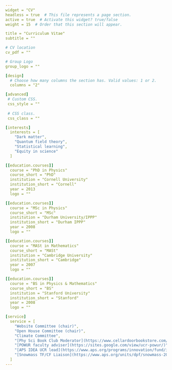 ```yaml
---
widget = "CV"  
headless = true  # This file represents a page section.
active = true  # Activate this widget? true/false
weight = 15  # Order that this section will appear.

title = "Curriculum Vitae"
subtitle = ""

# CV location
cv_pdf = ""

# Group Logo
group_logo = ""

[design]
  # Choose how many columns the section has. Valid values: 1 or 2.
  columns = "2"

[advanced]
 # Custom CSS. 
 css_style = ""
 
 # CSS class.
 css_class = ""

[interests]
  interests = [
    "Dark matter",
    "Quantum field theory",
    "Statistical learning",
    "Equity in science"
  ]

[[education.courses]]
  course = "PhD in Physics"
  course_short = "PhD"
  institution = "Cornell University"
  institution_short = "Cornell"
  year = 2013
  logo = ""

[[education.courses]]
  course = "MSc in Physics"
  course_short = "MSc"
  institution = "Durham University/IPPP"
  institution_short = "Durham IPPP"
  year = 2008
  logo = ""

[[education.courses]]
  course = "MASt in Mathematics"
  course_short = "MASt"
  institution = "Cambridge University"
  institution_short = "Cambridge"
  year = 2007
  logo = ""

[[education.courses]]
  course = "BS in Physics & Mathematics"
  course_short = "BS"
  institution = "Stanford University"
  institution_short = "Stanford"
  year = 2008
  logo = ""

[service]
  service = [
    "Website Committee (chair)",
    "Open House Committee (chair)",
    "Climate Committee",
    "[Phy Sci Book Club Moderator](https://www.cellardoorbookstore.com/book-clubs)",
    "[POWUR faculty adviser](https://sites.google.com/view/ucr-powur/)",
    "[APS IDEA UCR lead](https://www.aps.org/programs/innovation/fund/idea.cfm)",
    "[Snowmass TF/CF Liaison](https://www.aps.org/units/dpf/snowmass-2021.cfm)"
  ]
---
```


